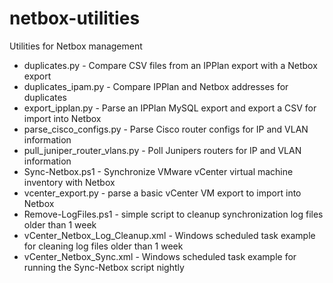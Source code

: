 # netbox-utilities
Utilities for Netbox management

* duplicates.py - Compare CSV files from an IPPlan export with a Netbox export
* duplicates_ipam.py - Compare IPPlan and Netbox addresses for duplicates
* export_ipplan.py - Parse an IPPlan MySQL export and export a CSV for import into Netbox
* parse_cisco_configs.py - Parse Cisco router configs for IP and VLAN information
* pull_juniper_router_vlans.py - Poll Junipers routers for IP and VLAN information
* Sync-Netbox.ps1 - Synchronize VMware vCenter virtual machine inventory with Netbox
* vcenter_export.py - parse a basic vCenter VM export to import into Netbox
* Remove-LogFiles.ps1 - simple script to cleanup synchronization log files older than 1 week
* vCenter_Netbox_Log_Cleanup.xml - Windows scheduled task example for cleaning log files older than 1 week
* vCenter_Netbox_Sync.xml - Windows scheduled task example for running the Sync-Netbox script nightly
